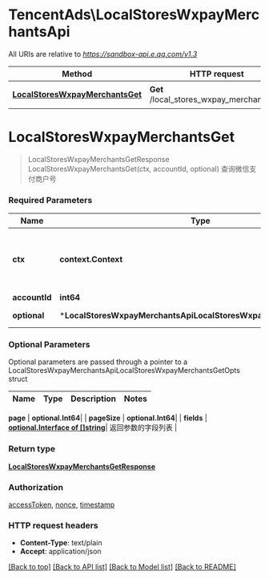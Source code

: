 # TencentAds\LocalStoresWxpayMerchantsApi

All URIs are relative to *https://sandbox-api.e.qq.com/v1.3*

Method | HTTP request | Description
------------- | ------------- | -------------
[**LocalStoresWxpayMerchantsGet**](LocalStoresWxpayMerchantsApi.md#LocalStoresWxpayMerchantsGet) | **Get** /local_stores_wxpay_merchants/get | 查询微信支付商户号


# **LocalStoresWxpayMerchantsGet**
> LocalStoresWxpayMerchantsGetResponse LocalStoresWxpayMerchantsGet(ctx, accountId, optional)
查询微信支付商户号

### Required Parameters

Name | Type | Description  | Notes
------------- | ------------- | ------------- | -------------
 **ctx** | **context.Context** | context for authentication, logging, cancellation, deadlines, tracing, etc.
  **accountId** | **int64**|  | 
 **optional** | ***LocalStoresWxpayMerchantsApiLocalStoresWxpayMerchantsGetOpts** | optional parameters | nil if no parameters

### Optional Parameters
Optional parameters are passed through a pointer to a LocalStoresWxpayMerchantsApiLocalStoresWxpayMerchantsGetOpts struct

Name | Type | Description  | Notes
------------- | ------------- | ------------- | -------------

 **page** | **optional.Int64**|  | 
 **pageSize** | **optional.Int64**|  | 
 **fields** | [**optional.Interface of []string**](string.md)| 返回参数的字段列表 | 

### Return type

[**LocalStoresWxpayMerchantsGetResponse**](LocalStoresWxpayMerchantsGetResponse.md)

### Authorization

[accessToken](../README.md#accessToken), [nonce](../README.md#nonce), [timestamp](../README.md#timestamp)

### HTTP request headers

 - **Content-Type**: text/plain
 - **Accept**: application/json

[[Back to top]](#) [[Back to API list]](../README.md#documentation-for-api-endpoints) [[Back to Model list]](../README.md#documentation-for-models) [[Back to README]](../README.md)

